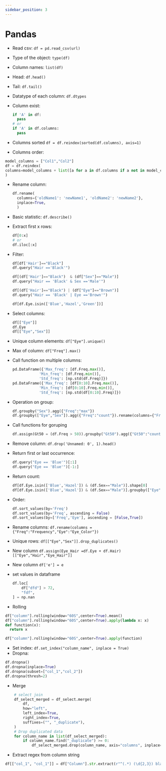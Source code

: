 ```yaml
---
sidebar_position: 3
---
```


# Pandas

- Read csv: `df = pd.read_csv(url)`
- Type of the object: `type(df)`
- Column names: `list(df)`
- Head: `df.head()`
- Tail: `df.tail()`
- Datatype of each column: `df.dtypes`
- Column exist:

  ```Python
  if 'A' in df:
    pass
  # or
  if 'A' in df.columns:
    pass
  ```

- Columns sorted `df = df.reindex(sorted(df.columns), axis=1)`
- Columns order:

```Python
model_columns = ["Col1","Col2"]
df = df.reindex(
columns=model_columns + list([a for a in df.columns if a not in model_columns])
)
```

- Rename column:
  ```Python
  df.rename(
    columns={'oldName1': 'newName1', 'oldName2': 'newName2'},
    inplace=True,
    )
  ```
- Basic statistic: `df.describe()`
- Extract first x rows:
  ```Python
  df[0:x]
  # or
  df.iloc[:x]
  ```
- Filter:

  ```Python
  df[df['Hair']=="Black"]
  df.query("Hair =='Black'")

  df[(df['Hair']=="Black")  & (df["Sex"]=="Male")]
  df.query("Hair == 'Black' & Sex =='Male'")

  df[(df['Hair']=="Black") | (df["Eye"]=="Brown")]
  df.query("Hair == 'Black' | Eye =='Brown'")

  df[df.Eye.isin(['Blue','Hazel','Green'])]
  ```

- Select columns:
  ```Python
  df[["Eye"]]
  df.Eye
  df[["Eye","Sex"]]
  ```
- Unique column elements: `df["Eye"].unique()`
- Max of column: `df["Freq"].max()`
- Call function on multiple columns:
  ```Python
  pd.DataFrame({'Max_freq': [df.Freq.max()],
              'Min_freq': [df.Freq.min()],
              'Std_freq': [np.std(df.Freq)]})
  pd.DataFrame({'Max_freq': [df[0:10].Freq.max()],
              'Min_freq': [df[0:10].Freq.min()],
              'Std_freq': [np.std(df[0:10].Freq)]})
  ```
- Operation on group:
  ```Python
  df.groupby("Sex").agg({"Freq":"max"})
  df.groupby(["Eye","Sex"]).agg({"Freq":"count"}).rename(columns={"Freq":"Count"})
  ```
- Call functions for goruping
  ```Python
  df.assign(Gt50 = (df.Freq > 50)).groupby("Gt50").agg({"Gt50":"count"}).rename(columns ={"Gt50":"Count"})
  ```
- Remove column: `df.drop('Unnamed: 0', 1).head()`
- Return first or last occurrence:
  ```Python
  df.query("Eye == 'Blue'")[:1]
  df.query("Eye == 'Blue'")[-1:]
  ```
- Return count:

  ```Python
  df[df.Eye.isin(['Blue','Hazel']) & (df.Sex=="Male")].shape[0]
  df[df.Eye.isin(['Blue','Hazel']) & (df.Sex=="Male")].groupby(["Eye","Sex"]).agg({"Freq":"count"}).rename(columns={"Freq":"Count"})
  ```

- Order:
  ```Python
  df.sort_values(by='Freq')
  df.sort_values(by='Freq', ascending = False)
  df.sort_values(by=['Freq','Eye'], ascending = [False,True])
  ```
- Rename columns: `df.rename(columns = {"Freq":"Frequency","Eye":"Eye_Color"})`
- Unique rows: `df[["Eye","Sex"]].drop_duplicates()`
- New column `df.assign(Eye_Hair =df.Eye + df.Hair)[["Eye","Hair","Eye_Hair"]]`
- New column `df['e'] = e`
- set values in dataframe
  ```Python
  df.loc[
      df["dfd"] > 72,
      "fdf",
  ] = np.nan
  ```
- Rolling

```Python
df["column"].rolling(window="60S",center=True).mean()
df["column"].rolling(window="60S",center=True).apply(lambda x: x)
def function(x):
  return x

df["column"].rolling(window="60S",center=True).apply(function)
```

- Set index: `df.set_index("column_name", inplace = True)`
- Dropna:

```Python
df.dropna()
df.dropna(inplace=True)
df.dropna(subset=["col_1","col_2"])
df.dropna(thresh=2)
```

- Merge

```Python
    # select join
    df_select_merged = df_select.merge(
        df,
        how="left",
        left_index=True,
        right_index=True,
        suffixes=("", "_duplicate"),
    )
    # Drop duplicated data
    for column_name in list(df_select_merged):
        if column_name.find("_duplicate") >= 0:
            df_select_merged.drop(column_name, axis="columns", inplace=True)
```

- Extract regex from column string

```Python
df[["col_1", "col_1"]] = df["Column"].str.extract(r"^(.*) (\d{2,3}) bla bla"))
```

